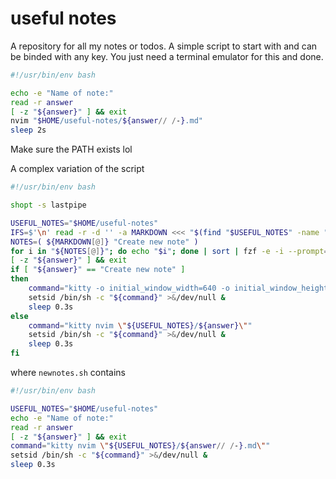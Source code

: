 # useful notes

A repository for all my notes or todos. A simple script to start with and can be binded with any key. You just need a terminal emulator for this and done.

```sh 
#!/usr/bin/env bash

echo -e "Name of note:"
read -r answer
[ -z "${answer}" ] && exit
nvim "$HOME/useful-notes/${answer// /-}.md"
sleep 2s
```

Make sure the PATH exists lol

A complex variation of the script

```sh
#!/usr/bin/env bash

shopt -s lastpipe

USEFUL_NOTES="$HOME/useful-notes"
IFS=$'\n' read -r -d '' -a MARKDOWN <<< "$(find "$USEFUL_NOTES" -name "*.md")"
NOTES=( ${MARKDOWN[@]} "Create new note" )
for i in "${NOTES[@]}"; do echo "$i"; done | sort | fzf -e -i --prompt='notes: ' | read -r answer
[ -z "${answer}" ] && exit
if [ "${answer}" == "Create new note" ]
then
	command="kitty -o initial_window_width=640 -o initial_window_height=100 -o remember_window_size=no --class launcher newnotes.sh"
	setsid /bin/sh -c "${command}" >&/dev/null &
	sleep 0.3s
else
	command="kitty nvim \"${USEFUL_NOTES}/${answer}\""
	setsid /bin/sh -c "${command}" >&/dev/null &
	sleep 0.3s
fi
```

where `newnotes.sh` contains

```sh
#!/usr/bin/env bash

USEFUL_NOTES="$HOME/useful-notes"
echo -e "Name of note:"
read -r answer
[ -z "${answer}" ] && exit
command="kitty nvim \"${USEFUL_NOTES}/${answer// /-}.md\""
setsid /bin/sh -c "${command}" >&/dev/null &
sleep 0.3s
```
